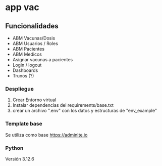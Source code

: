 # app vac

## Funcionalidades
* ABM Vacunas/Dosis
* ABM Usuarios / Roles
* ABM Pacientes 
* ABM Medicos 
* Asignar vacunas a pacientes
* Login / logout
* Dashboards
* Trunos (?)


### Despliegue
1) Crear Entorno virtual
2) Instalar dependencias del requirements/base.txt
3) crear un archivo ".env" con los datos y estructuras de "env_example"

### Template base
Se utiliza como base https://adminlte.io

### Python
Versión 3.12.6